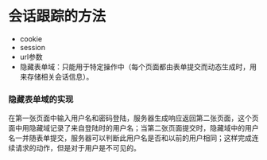 # 会话跟踪的方法
- cookie
- session
- url参数
- 隐藏表单域：只能用于特定操作中（每个页面都由表单提交而动态生成时，用来存储相关会话信息）。

### 隐藏表单域的实现
在第一张页面中输入用户名和密码登陆，服务器生成响应返回第二张页面，这个页面中用隐藏域记录了来自登陆时的用户名；当第二张页面提交时，隐藏域中的用户名一并随表单提交，服务器可以判断此用户名是否和以前的用户相同；这样完成连续请求的动作，但是对于用户是不可见的。
